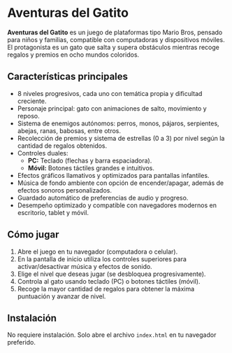 # Aventuras del Gatito

**Aventuras del Gatito** es un juego de plataformas tipo Mario Bros, pensado para niños y familias, compatible con computadoras y dispositivos móviles. El protagonista es un gato que salta y supera obstáculos mientras recoge regalos y premios en ocho mundos coloridos.

## Características principales

- 8 niveles progresivos, cada uno con temática propia y dificultad creciente.
- Personaje principal: gato con animaciones de salto, movimiento y reposo.
- Sistema de enemigos autónomos: perros, monos, pájaros, serpientes, abejas, ranas, babosas, entre otros.
- Recolección de premios y sistema de estrellas (0 a 3) por nivel según la cantidad de regalos obtenidos.
- Controles duales:
  - **PC:** Teclado (flechas y barra espaciadora).
  - **Móvil:** Botones táctiles grandes e intuitivos.
- Efectos gráficos llamativos y optimizados para pantallas infantiles.
- Música de fondo ambiente con opción de encender/apagar, además de efectos sonoros personalizados.
- Guardado automático de preferencias de audio y progreso.
- Desempeño optimizado y compatible con navegadores modernos en escritorio, tablet y móvil.

## Cómo jugar

1. Abre el juego en tu navegador (computadora o celular).
2. En la pantalla de inicio utiliza los controles superiores para activar/desactivar música y efectos de sonido.
3. Elige el nivel que deseas jugar (se desbloquea progresivamente).
4. Controla al gato usando teclado (PC) o botones táctiles (móvil).
5. Recoge la mayor cantidad de regalos para obtener la máxima puntuación y avanzar de nivel.

## Instalación

No requiere instalación. Solo abre el archivo `index.html` en tu navegador preferido.
